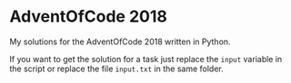 # AdventOfCode 2018
My solutions for the AdventOfCode 2018 written in Python.

If you want to get the solution for a task just replace the `input` variable in the script or replace
the file `input.txt` in the same folder.
